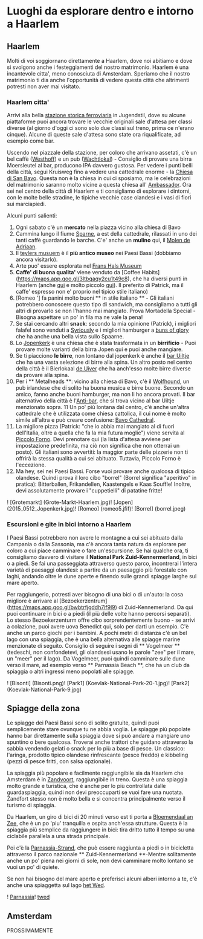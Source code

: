 # Luoghi da esplorare dentro e intorno a Haarlem

## Haarlem

Molti di voi soggiornano direttamente a Haarlem, dove noi abitiamo e dove si svolgono anche i festeggiamenti del nostro matrimonio.
Haarlem è una incantevole citta', meno conosciuta di Amsterdam. Speriamo che il nostro matrimonio ti dia anche
 l'opportunità di vedere questa città che altrimenti potresti non aver mai visitato.

### Haarlem citta'

Arrivi alla bella [stazione storica ferroviaria](https://maps.app.goo.gl/niqlswytt6mtwsft7)
in Jugendstil, dove su alcune piattaforme puoi ancora trovare le vecchie originali
sale d'attesa per classi diverse (al giorno d'oggi ci sono solo due classi sul treno, prima ce n'erano cinque). Alcune di queste
sale d'attesa sono state ora riqualificate, ad esempio come bar.

Uscendo nel piazzale della stazione, per coloro che arrivano assetati, c'è un bel caffè ([Westhoff](https://maps.app.goo.gl/CQFWAS6W93KGECED9)) e un pub
([Wachtlokal](https://maps.app.goo.gl/qql9wdkztrtqshqx6)) - Consiglio di provare una birra Moersleutel al bar, producono IPA davvero gustosa.
Per vedere i punti belli della città, segui Kruisweg fino a vedere una cattedrale enorme - la [Chiesa di San Bavo](https://maps.app.goo.gl/ggbutorj5uzalvcwa).
Questa non è la chiesa in cui ci sposiamo, ma le celebrazioni del matrimonio saranno molto vicine a questa chiesa all' [Ambassador](https://maps.app.goo.gl/tbnjyfvcyx5xpujm6). Ora sei nel centro della città di Haarlem e ti consigliamo di esplorare i dintorni, con le molte belle stradine, le
tipiche vecchie case olandesi e i vasi di fiori sui marciapiedi.

Alcuni punti salienti:

1. Ogni sabato c'è un **mercato** nella piazza vicino alla chiesa di Bavo
2. Cammina lungo il fiume [Sparne](https://maps.app.goo.gl/yfbfsuwrf666x1zjm9), a est della cattedrale, rilassati in uno dei tanti caffè guardando le barche.
C'e' anche un **mulino** qui, il [Molen de Adriaan](https://maps.app.goo.gl/hhkuw4v4h4zpxk5ea).
3. Il [teylers musuem](https://maps.app.goo.gl/drj6cbwi6ddehgoaa) è il **più antico museo** nei Paesi Bassi (dobbiamo ancora visitarlo).
4. Arte puo' essere esplorata nel [Frans Hals Museum](https://maps.app.goo.gl/twbuxcaqbwxwspxra)
5. **Caffe' di buona qualita'** viene venduto da [Coffee Habits] (https://maps.app.goo.gl/3ltbqaqy2cu1t49c8), che ha diversi punti in Haarlem (anche [qui](https://maps.app.goo.gl/f7ytz9tagw73v2ona) e molto piccolo [qui](https://maps.app.goo.gl/2eof98rqerudzmuv6)). Il preferito di Patrick, ma il caffe' espresso non e' proprio nel tipico stile italiano)
6. [Romeo '] fa panini molto buoni ** in stile italiano ** - Gli italiani potrebbero conoscere questo tipo di sandwich, ma consigliamo a tutti gli altri di provarlo se non l'hanno mai mangiato.
Prova Mortadella Special - Bisogna aspettare un po' in fila ma ne vale la pena!
7. Se stai cercando altri **snack**: secondo la mia opinione (Patrick), i migliori falafel sono venduti a [Syriously](https://maps.app.goo.gl/irca1mmogxqsmy9r9) e i migliori hamburger a [buns of glory](https://maps.app.goo.gl/XpS1GXzfwijAaUsRA) che ha anche una bella vista sullo Spaarne.
8. Lo [Jopenkerk](https://maps.app.goo.gl/menfskn7kycn31r17) è una chiesa che è stata trasformata in un **birrificio** - Puoi provare molte varianti della birra Jopen qui e puoi anche mangiare.
9. Se ti piacciono **le birre**, non lontano dal jopenkerk è anche il [bar Uiltje](https://maps.app.goo.gl/y6ysvx32xccgygty5) che ha una vasta selezione di birre alla spina. Un altro posto nel centro della città è il Bierlokaal [de Uiver](https://maps.app.goo.gl/nyr5hvxmipdb7Sox8) che ha anch'esso molte birre diverse da provare alla spina.
10. Per i ** Metalheads **: vicino alla chiesa di Bavo, c'è il [Wolfhound](https://maps.app.goo.gl/7xy21hdtd14rqxdy7), un pub irlandese che di solito ha buona musica e birre buone. Secondo un amico, fanno anche buoni hamburger, ma non li ho ancora provati. Il bar alternativo della città è l'[Anti-bar](https://maps.app.goo.gl/bq9gwdbl8gjqwrx99), che si trova vicino al bar Uiltje menzionato sopra.
11 Un po' più lontana dal centro, c'è anche un'altra cattedrale che è utilizzata come chiesa cattolica, il cui nome è molto simile all'altra e può creare confusione: [Bavo Cathedral](https://maps.app.goo.gl/jpu82bmiaypygvxc6).
12. La migliore pizza (Patrick: "che io abbia mai mangiato al di fuori dell'Italia, oltre a quella che fa la mia futura moglie") viene servita al [Piccolo Forno](https://maps.app.goo.gl/exb1ieomeyymuznwo7). Devi prenotare qui (la lista d'attesa avviene per impostazione predefinita, ma ciò non significa che non otterrai un posto). Gli italiani sono avvertiti: la maggior parte delle pizzerie non ti offrirà la stessa qualità a cui sei abituato. Tuttavia, Piccolo Forno è l'eccezione.
13. Ma hey, sei nei Paesi Bassi. Forse vuoi provare anche qualcosa di tipico olandese. Quindi prova il loro cibo "borrel" (Borrel significa "aperitivo" in pratica): Bitterballen, Frikandellen, Kaastengels e Kaas Souffle! Inoltre, devi assolutamente provare i "cuppetielli" di patatine fritte!

! [Grotemarkt] (Grote-Markt-Haarlem.jpg)! [Jopen] (2015_0512_Jopenkerk.jpg)! [Romeo] (romeo5.jfif)! [Borrel] (borrel.jpeg)



### Escursioni e gite in bici intorno a Haarlem

I Paesi Bassi potrebbero non avere le montagne a cui sei abituato dalla Campania o dalla Sassonia, ma c'è ancora tanta natura da esplorare per coloro a cui piace camminare o fare un'escursione.
Se hai qualche ora, ti consigliamo davvero di visitare il **National Park Zuid-Kennermerland**, in bici o a piedi. Se fai una passeggiata attraverso questo parco, incontrerai l'intera varietà di paesaggi olandesi: a partire da un paesaggio più forestale con laghi, andando oltre le dune aperte e finendo sulle grandi spiagge larghe sul mare aperto.

Per raggiungerlo, potresti aver bisogno di una bici o di un'auto: la cosa migliore è arrivare al [Bezoekerzentrum] (https://maps.app.goo.gl/bwbtrfjgddh7lf9l9) di Zuid-Kennemerland. Da qui puoi continuare in bici o a piedi (il più delle volte hanno percorsi  separati). Lo stesso Bezoekerzenturm offre cibo sorprendentemente buono - se arrivi a colazione, puoi avere uova Benedict qui, solo per darti un esempio. C'è anche un parco giochi per i bambini. A pochi metri di distanza c'è un bel lago con una spiaggia, che è una bella alternativa alle spiagge marine menzionate di seguito. Consiglio di seguire i segni di ** Vogelmeer ** (tedeschi, non confondetevi, gli olandsesi usano le parole "zee" per il mare, un "meer" per il lago). Da Vogelmeer, puoi quindi camminare sulle dune verso il mare, ad esempio verso ** Parnassia Beach **, che ha un club da spiaggia o  altri ingressi meno popolati alle spiagge.

! [Bisonti] (Bisonti.png)! [Park1] (Koevlak-National-Park-20-1.jpg)! [Park2] (Koevlak-National-Park-9.jpg)


## Spiagge della zona


Le spiagge dei Paesi Bassi sono di solito gratuite, quindi puoi semplicemente stare ovunque tu ne abbia voglia. Le spiagge più popolate hanno bar direttamente sulla spiaggia dove si
può andare a mangiare uno spuntino o bere qualcosa. Troverai anche trattori che guidano attraverso la sabbia vendendo gelati o snack per lo più a base di pesce. Un classico:
l'aringa, prodotto tipico olandese rinfrescante (pesce freddo) e kibbeling (pezzi di pesce fritti, con salsa opzionale).

La spiaggia più popolare e facilmente raggiungibile sia da Haarlem che Amsterdam è in [Zandvoort](https://maps.app.goo.gl/qxglgpeqsxeqneca9), raggiungibile in treno. Questa è una spiaggia molto grande e turistica, che è anche per lo più controllata dalle guardaspiaggia, quindi non devi preoccuparti se vuoi fare una nuotata. Zandfort stesso non è molto bella e si concentra principalmente
verso il turismo di spiaggia.

Da Haarlem, un giro di bici di 20 minuti verso est ti porta a [Bloemendaal an Zee](https://maps.app.goo.gl/yaw29yizmedzzme6a), che è un po 'piu' tranquilla e ospita anch'essa strutture. Questa è la spiaggia più semplice da raggiungere in bici: tira dritto tutto il tempo su una ciclabile parallela a una strada principale.

Poi c'è la [Parnassia-Strand](https://maps.app.goo.gl/guhelpayp9pjdtpna), che può essere raggiunta a piedi o in bicicletta attraverso il parco nazionale ** Zuid-Kennermerland **-Mentre solitamente anche un po' piena nei giorni di sole, non devi camminare molto lontano se vuoi un po' di quiete.

Se non hai bisogno del mare aperto e preferisci alcuni alberi intorno a te, c'è anche una spiaggetta sul lago [het Wed](https://maps.app.goo.gl/ud8m5ocb1mnbgjnu9).

! [Parnassia](Koevlak-national-park-14-Parnassia-beach.jpg)! [twed](twed.png)

## Amsterdam

PROSSIMAMENTE

